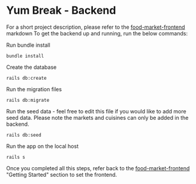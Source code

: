 # Yum Break - Backend

For a short project description, please refer to the [food-market-frontend](https://github.com/audefaucheux/food-market-frontend) markdown
To get the backend up and running, run the below commands:

Run bundle install
```
bundle install
```

Create the database
```
rails db:create
```

Run the migration files
```
rails db:migrate
```

Run the seed data - feel free to edit this file if you would like to add more seed data. Please note the markets and cuisines can only be added in the backend.
```
rails db:seed
```

Run the app on the local host
```
rails s
```

Once you completed all this steps, refer back to the [food-market-frontend](https://github.com/audefaucheux/food-market-frontend) "Getting Started" section to set the frontend.
